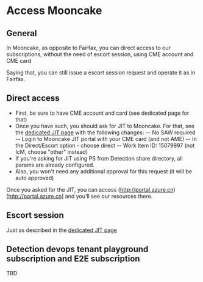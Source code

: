 # Access Mooncake

## General

In Mooncake, as opposite to Fairfax, you can direct access to our subscriptions, without the need of escort session, using CME account and CME card

Saying that, you can still issue a escort session request and operate it as in Fairfax.

## Direct access

- First, be sure to have CME account and card (see dedicated page for that)
- Once you have such, you should ask for JIT to Mooncake. For that, see the [dedicated JIT page](../JIT.md) with the following changes:
-- No SAW required
-- Login to Mooncake JIT portal with your CME card (and not AME)
-- In the Direct/Escort option - choose direct
-- Work Item ID: 15079997 (not IcM, choose "other" instead)
- If you're asking for JIT using PS from Detection share directory, all params are already configured.
- Also, you won't need any additional approval for this request (it will be auto approved)

Once you asked for the JIT, you can access (http://portal.azure.cn)[http://portal.azure.cn] and you'll see our resources there.

## Escort session

Just as described in the [dedicated JIT page](../JIT.md)


## Detection devops tenant playground subscription and E2E subscription

TBD
